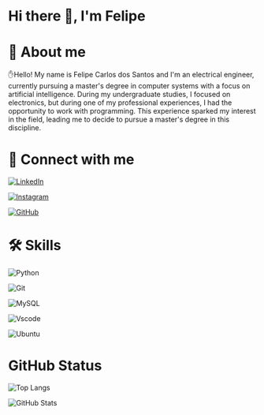 
# Hi there 👋, I'm Felipe 

# 🚀 About me

✋Hello! My name is Felipe Carlos dos Santos and I'm an electrical engineer, currently pursuing a master's degree in computer systems with a focus on artificial intelligence. During my undergraduate studies, I focused on electronics, but during one of my professional experiences, I had the opportunity to work with programming. This experience sparked my interest in the field, leading me to decide to pursue a master's degree in this discipline.

# 🔗 Connect with me
[![LinkedIn](https://img.shields.io/badge/LinkedIn-0077B5?style=for-the-badge&logo=linkedin&logoColor=white)](https://www.linkedin.com/in/felipe-carlos-dos-santos-59798921b/)

[![Instagram](https://img.shields.io/badge/-Instagram-%23E4405F?style=for-the-badge&logo=instagram&logoColor=white)](https://www.instagram.com/felipe.carlosds?igsh=MWE5ZHAwcWptaW9vbg==)

[![GitHub](https://img.shields.io/badge/GitHub-100000?style=for-the-badge&logo=github&logoColor=white)](https://github.com/Felipe-carlos)

# 🛠 Skills


![Python](https://img.shields.io/badge/python-3670A0?style=for-the-badge&logo=python&logoColor=ffdd54)

![Git](https://img.shields.io/badge/GIT-E44C30?style=for-the-badge&logo=git&logoColor=white)

![MySQL](https://img.shields.io/badge/MySQL-00000F?style=for-the-badge&logo=mysql&logoColor=white)

![Vscode](https://img.shields.io/badge/Vscode-007ACC?style=for-the-badge&logo=visual-studio-code&logoColor=white)

![Ubuntu](https://img.shields.io/badge/Ubuntu-35495E?style=for-the-badge&logo=ubuntu&logoColor=2CA5E0)

# GitHub Status 

![Top Langs](https://github-readme-stats-git-masterrstaa-rickstaa.vercel.app/api/top-langs/?username=Felipe-carlos&bg_color=000&border_color=30A3DC&title_color=E94D5F&text_color=FFF)

![GitHub Stats](https://github-readme-stats.vercel.app/api?username=Felipe-carlos&theme=transparent&bg_color=000&border_color=30A3DC&show_icons=true&icon_color=30A3DC&title_color=E94D5F&text_color=FFF)
